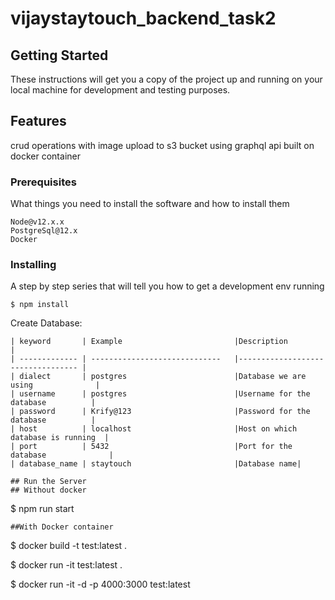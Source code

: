 # vijaystaytouch_backend_task2


## Getting Started

These instructions will get you a copy of the project up and running on your local machine for development and testing purposes.

## Features

crud operations with image upload to s3 bucket using graphql api built on docker container

### Prerequisites

What things you need to install the software and how to install them

```
Node@v12.x.x
PostgreSql@12.x
Docker
```

### Installing

A step by step series that will tell you how to get a development env running

```
$ npm install

```
Create Database:

```
| keyword       | Example                         |Description                        |
| ------------- | -----------------------------   |---------------------------------- |
| dialect       | postgres                        |Database we are using              |
| username      | postgres                        |Username for the database          |
| password      | Krify@123                       |Password for the database          |
| host          | localhost                       |Host on which database is running  |
| port          | 5432                            |Port for the database              |
| database_name | staytouch                       |Database name|
 
## Run the Server
## Without docker
```
$ npm run start

```
##With Docker container
```
$ docker build  -t  test:latest . 

$ docker run  -it  test:latest .

$ docker run -it -d -p 4000:3000 test:latest 
```
